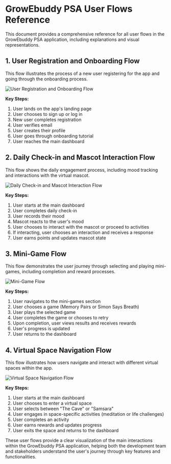 # GrowEbuddy PSA User Flows Reference

This document provides a comprehensive reference for all user flows in the GrowEbuddy PSA application, including explanations and visual representations.

## 1. User Registration and Onboarding Flow

This flow illustrates the process of a new user registering for the app and going through the onboarding process.

![User Registration and Onboarding Flow](./images/user_registration_onboarding_flow.png "User Registration and Onboarding Flow")

**Key Steps:**
1. User lands on the app's landing page
2. User chooses to sign up or log in
3. New user completes registration
4. User verifies email
5. User creates their profile
6. User goes through onboarding tutorial
7. User reaches the main dashboard

## 2. Daily Check-in and Mascot Interaction Flow

This flow shows the daily engagement process, including mood tracking and interactions with the virtual mascot.

![Daily Check-in and Mascot Interaction Flow](./images/daily_checkin_mascot_interaction_flow.png "Daily Check-in and Mascot Interaction Flow")

**Key Steps:**
1. User starts at the main dashboard
2. User completes daily check-in
3. User records their mood
4. Mascot reacts to the user's mood
5. User chooses to interact with the mascot or proceed to activities
6. If interacting, user chooses an interaction and receives a response
7. User earns points and updates mascot state

## 3. Mini-Game Flow

This flow demonstrates the user journey through selecting and playing mini-games, including completion and reward processes.

![Mini-Game Flow](./images/mini_game_flow.png "Mini-Game Flow")

**Key Steps:**
1. User navigates to the mini-games section
2. User chooses a game (Memory Pairs or Simon Says Breath)
3. User plays the selected game
4. User completes the game or chooses to retry
5. Upon completion, user views results and receives rewards
6. User's progress is updated
7. User returns to the dashboard

## 4. Virtual Space Navigation Flow

This flow illustrates how users navigate and interact with different virtual spaces within the app.

![Virtual Space Navigation Flow](./images/virtual_space_navigation_flow.png "Virtual Space Navigation Flow")

**Key Steps:**
1. User starts at the main dashboard
2. User chooses to enter a virtual space
3. User selects between "The Cave" or "Samsara"
4. User engages in space-specific activities (meditation or life challenges)
5. User completes an activity
6. User earns rewards and updates progress
7. User exits the space and returns to the dashboard

These user flows provide a clear visualization of the main interactions within the GrowEbuddy PSA application, helping both the development team and stakeholders understand the user's journey through key features and functionalities.
